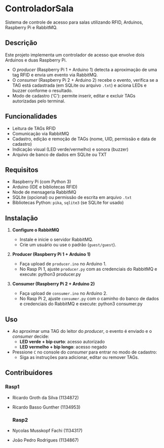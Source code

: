 # ControladorSala

Sistema de controle de acesso para salas utilizando RFID, Arduinos, Raspberry Pi e RabbitMQ.

## Descrição

Este projeto implementa um controlador de acesso que envolve dois Arduinos e duas Raspberry Pi.  
- O *producer* (Raspberry Pi 1 + Arduino 1) detecta a aproximação de uma tag RFID e envia um evento via RabbitMQ.  
- O *consumer* (Raspberry Pi 2 + Arduino 2) recebe o evento, verifica se a TAG está cadastrada (em SQLite ou arquivo `.txt`) e aciona LEDs e buzzer conforme o resultado.  
- Modo de cadastro (‘C’): permite inserir, editar e excluir TAGs autorizadas pelo terminal.

## Funcionalidades

- Leitura de TAGs RFID  
- Comunicação via RabbitMQ  
- Cadastro, edição e remoção de TAGs (nome, UID, permissão e data de cadastro)  
- Indicação visual (LED verde/vermelho) e sonora (buzzer)  
- Arquivo de banco de dados em SQLite ou TXT  

## Requisitos

- Raspberry Pi (com Python 3)  
- Arduino (IDE e bibliotecas RFID)  
- Node de mensageria RabbitMQ  
- SQLite (opcional) ou permissão de escrita em arquivo `.txt`  
- Bibliotecas Python: `pika`, `sqlite3` (se SQLite for usado)

## Instalação

1. **Configure o RabbitMQ**  
   - Instale e inicie o servidor RabbitMQ.  
   - Crie um usuário ou use o padrão (`guest/guest`).

2. **Producer (Raspberry Pi 1 + Arduino 1)**  
   - Faça upload de `producer.ino` no Arduino 1.  
   - No Rasp Pi 1, ajuste `producer.py` com as credenciais do RabbitMQ e execute:
     python3 producer.py

3. **Consumer (Raspberry Pi 2 + Arduino 2)**  
   - Faça upload de `consumer.ino` no Arduino 2.  
   - No Rasp Pi 2, ajuste `consumer.py` com o caminho do banco de dados e credenciais do RabbitMQ e execute:
     python3 consumer.py

## Uso

- Ao aproximar uma TAG do leitor do *producer*, o evento é enviado e o *consumer* decide:
  - **LED verde + bip curto**: acesso autorizado  
  - **LED vermelho + bip longo**: acesso negado  
- Pressione `C` no console do *consumer* para entrar no modo de cadastro:
  - Siga as instruções para adicionar, editar ou remover TAGs.

## Contribuidores

  ### Rasp1
- Ricardo Groth da Silva  (1134872)
- Ricardo Basso Gunther  (1134953)

  ### Rasp2
- Nycolas Musskopf Fachi  (1134317)
- João Pedro Rodrigues (1134867)  
